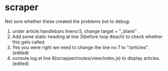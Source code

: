# scraper

Not sure whether these created the problems but to debug: 

1. under article.handlebars lineno:5, change target = "_blank" . 
2. Add some static heading at line 3(before loop #each) to check whether this gets called. 
3. Yes you were right we need to change the line no 7 to "/articles". (edited) 
4. console.log at line 8(scrapper/routes/view/index.js) to display articles. (edited) 
